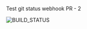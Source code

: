 Test git status webhook PR - 2

![BUILD_STATUS](https://codebuild.us-west-2.amazonaws.com/badges?uuid=eyJlbmNyeXB0ZWREYXRhIjoiQmJDODJHZWt4b2EwRFV4V1g5MUlNbHBKTG1JcmMvUE54S2phdUZDU2pjRUNOSU9YeVphdURlYXBPcG0xRjFmLzVKdXlEakdWN1Npbi9FWjRCdlNRNlVNPSIsIml2UGFyYW1ldGVyU3BlYyI6InZsLy9GRmJ0ZXRGMzd2THMiLCJtYXRlcmlhbFNldFNlcmlhbCI6MX0%3D&branch=main)
